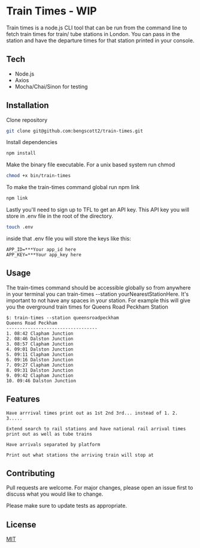 # Train Times - WIP

Train times is a node.js CLI tool that can be run from the command line to fetch train times for train/ tube stations in London. You can pass in the station and have the departure times for that station printed in your console.

## Tech
* Node.js
* Axios
* Mocha/Chai/Sinon for testing

## Installation

Clone repository
```bash
git clone git@github.com:bengscott2/train-times.git
```
Install dependencies

```bash
npm install
```
Make the binary file executable.
For a unix based system run chmod
```bash
chmod +x bin/train-times
```
To make the train-times command global run npm link
```bash
npm link
```
Lastly you'll need to sign up to TFL to get an API key. This API key you will store in .env file in the root of the directory.

```bash
touch .env
```
inside that .env file you will store the keys like this:
```
APP_ID=***Your app_id here
APP_KEY=***Your app_key here

```
## Usage
The train-times command should be accessible globally so from anywhere in your terminal you can train-times --station yourNearestStationHere. It's important to not have any spaces in your station.
For example this will give you the overground train times for Queens Road Peckham Station
```
$: train-times --station queensroadpeckham
Queens Road Peckham
----------------------------------
1. 08:42 Clapham Junction
2. 08:46 Dalston Junction
3. 08:57 Clapham Junction
4. 09:01 Dalston Junction
5. 09:11 Clapham Junction
6. 09:16 Dalston Junction
7. 09:27 Clapham Junction
8. 09:31 Dalston Junction
9. 09:42 Clapham Junction
10. 09:46 Dalston Junction
```

## Features
`Have arrrival times print out as 1st 2nd 3rd... instead of 1. 2. 3.....`

`Extend search to rail stations and have national rail arrival times print out as well as tube trains`

`Have arrivals separated by platform`

`Print out what stations the arriving train will stop at`
## Contributing
Pull requests are welcome. For major changes, please open an issue first to discuss what you would like to change.

Please make sure to update tests as appropriate.

## License
[MIT](https://choosealicense.com/licenses/mit/)
